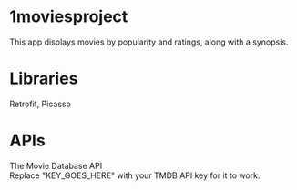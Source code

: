# 1moviesproject
This app displays movies by popularity and ratings, along with a synopsis.  

# Libraries
Retrofit, Picasso

# APIs
The Movie Database API <br>
Replace "KEY_GOES_HERE" with your TMDB API key for it to work.
